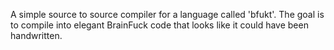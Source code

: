A simple source to source compiler for a language called 'bfukt'. The goal is to compile into elegant BrainFuck code that looks like it could have been handwritten.
